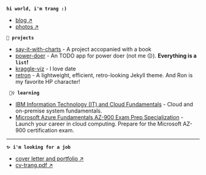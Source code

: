 **`hi world, i'm trang :)`**
  - [blog ↗]()
  - [photos ↗]()

**`🔨 projects`**
- [say-it-with-charts]() - A project accopanied with a book
- [power-doer]() - An TODO app for power doer (not me 😔). **Everything is a `list`!**
- [kraggle-viz]() - I love date
- [retron]() - A lightweight, efficient, retro-looking Jekyll theme. And Ron is my favorite HP character!

**` 🤷‍♀️ learning`**
- [IBM Information Technology (IT) and Cloud Fundamentals]() - Cloud and on-premise system fundamentals.
- [Microsoft Azure Fundamentals AZ-900 Exam Prep Specialization]() - Launch your career in cloud computing. Prepare for the Microsoft AZ-900 certification exam.

--- 

**`✨ i'm looking for a job`**
- [cover letter and portfolio ↗]()
- [cv-trang.pdf ↗]()


       
